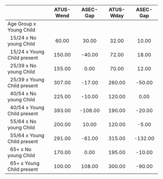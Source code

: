
|                      |    ATUS-Wend |     ASEC-Gap |    ATUS-Wday |     ASEC-Gap |
| -------------------- | :----------: | :----------: | :----------: | :----------: |
| Age Group x Young Child |              |              |              |              |
| &nbsp;&nbsp;15/24 x No young Child |        60.00 |        30.00 |        32.00 |        10.00 |
| &nbsp;&nbsp;15/24 x Young Child present |       150.00 |       -40.00 |        72.00 |        18.00 |
| &nbsp;&nbsp;25/39 x No young Child |       155.00 |         0.00 |        70.00 |        12.00 |
| &nbsp;&nbsp;25/39 x Young Child present |       307.00 |       -17.00 |       260.00 |       -50.00 |
| &nbsp;&nbsp;40/54 x No young Child |       225.00 |       -10.00 |       120.00 |         0.00 |
| &nbsp;&nbsp;40/54 x Young Child present |       393.00 |      -108.00 |       190.00 |       -20.00 |
| &nbsp;&nbsp;55/64 x No young Child |       200.00 |        10.00 |       120.00 |        -5.00 |
| &nbsp;&nbsp;55/64 x Young Child present |       291.00 |       -61.00 |       315.00 |      -132.00 |
| &nbsp;&nbsp;65+ x No young Child |       170.00 |         0.00 |       195.00 |       -10.00 |
| &nbsp;&nbsp;65+ x Young Child present |       100.00 |       108.00 |       300.00 |       -90.00 |

